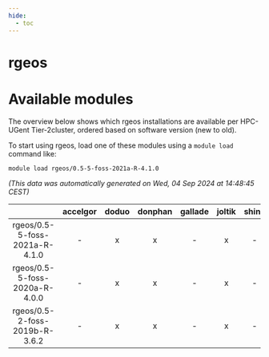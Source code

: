 ```yaml
---
hide:
  - toc
---
```


rgeos
=====

# Available modules


The overview below shows which rgeos installations are available per HPC-UGent Tier-2cluster, ordered based on software version (new to old).

To start using rgeos, load one of these modules using a `module load` command like:

```shell
module load rgeos/0.5-5-foss-2021a-R-4.1.0
```

*(This data was automatically generated on Wed, 04 Sep 2024 at 14:48:45 CEST)*  

| |accelgor|doduo|donphan|gallade|joltik|shinx|skitty|
| :---: | :---: | :---: | :---: | :---: | :---: | :---: | :---: |
|rgeos/0.5-5-foss-2021a-R-4.1.0|-|x|x|-|x|-|x|
|rgeos/0.5-5-foss-2020a-R-4.0.0|-|x|x|-|x|-|x|
|rgeos/0.5-2-foss-2019b-R-3.6.2|-|x|x|-|x|-|x|

